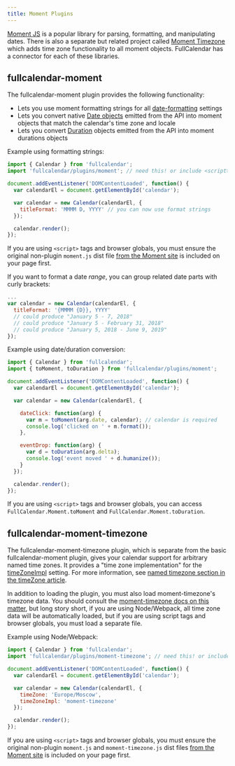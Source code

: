 ```yaml
---
title: Moment Plugins
---
```


[Moment JS](https://momentjs.com/) is a popular library for parsing, formatting, and manipulating dates. There is also a separate but related project called [Moment Timezone](https://momentjs.com/timezone/) which adds time zone functionality to all moment objects. FullCalendar has a connector for each of these libraries.


## fullcalendar-moment

The fullcalendar-moment plugin provides the following functionality:

- Lets you use moment formatting strings for all [date-formatting](date-formatting) settings
- Lets you convert native [Date objects](date-object) emitted from the API into moment objects that match the calendar's time zone and locale
- Lets you convert [Duration](duration-object) objects emitted from the API into moment durations objects

Example using formatting strings:

```js
import { Calendar } from 'fullcalendar';
import 'fullcalendar/plugins/moment'; // need this! or include <script> tag instead

document.addEventListener('DOMContentLoaded', function() {
  var calendarEl = document.getElementById('calendar');

  var calendar = new Calendar(calendarEl, {
    titleFormat: 'MMMM D, YYYY' // you can now use format strings
  });

  calendar.render();
});
```

If you are using `<script>` tags and browser globals, you must ensure the original non-plugin `moment.js` dist file [from the Moment site](https://momentjs.com/) is included on your page first.

If you want to format a date *range*, you can group related date parts with curly brackets:

```js
...
var calendar = new Calendar(calendarEl, {
  titleFormat: '{MMMM {D}}, YYYY'
  // could produce "January 5 - 7, 2018"
  // could produce "January 5 - February 31, 2018"
  // could produce "January 5, 2018 - June 9, 2019"
});
```

Example using date/duration conversion:

```js
import { Calendar } from 'fullcalendar';
import { toMoment, toDuration } from 'fullcalendar/plugins/moment';

document.addEventListener('DOMContentLoaded', function() {
  var calendarEl = document.getElementById('calendar');

  var calendar = new Calendar(calendarEl, {

    dateClick: function(arg) {
      var m = toMoment(arg.date, calendar); // calendar is required
      console.log('clicked on ' + m.format());
    },

    eventDrop: function(arg) {
      var d = toDuration(arg.delta);
      console.log('event moved ' + d.humanize());
    }
  });

  calendar.render();
});
```

If you are using `<script>` tags and browser globals, you can access `FullCalendar.Moment.toMoment` and `FullCalendar.Moment.toDuration`.


<h2 id='fullcalendar-moment-timezone'>fullcalendar-moment-timezone</h2>

The fullcalendar-moment-timezone plugin, which is separate from the basic fullcalendar-moment plugin, gives your calendar support for arbitrary named time zones. It provides a "time zone implementation" for the [timeZoneImpl](timeZoneImpl) setting. For more information, see [named timezone section in the timeZone article](timeZone#named-time-zones).

In addition to loading the plugin, you must also load moment-timezone's timezone data. You should consult the [moment-timezone docs on this matter](https://momentjs.com/timezone/docs/#/use-it/), but long story short, if you are using Node/Webpack, all time zone data will be automatically loaded, but if you are using script tags and browser globals, you must load a separate file.

Example using Node/Webpack:

```js
import { Calendar } from 'fullcalendar';
import 'fullcalendar/plugins/moment-timezone'; // need this! or include <script> tag instead

document.addEventListener('DOMContentLoaded', function() {
  var calendarEl = document.getElementById('calendar');

  var calendar = new Calendar(calendarEl, {
    timeZone: 'Europe/Moscow',
    timeZoneImpl: 'moment-timezone'
  });

  calendar.render();
});
```

If you are using `<script>` tags and browser globals, you must ensure the original non-plugin `moment.js` and `moment-timezone.js` dist files [from the Moment site](https://momentjs.com/) is included on your page first.
